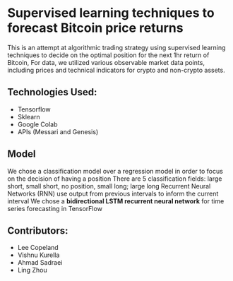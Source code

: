 # Supervised learning techniques to forecast Bitcoin price returns  

This is an attempt at algorithmic trading strategy using supervised learning techniques to decide on the optimal position for the next 1hr return of Bitcoin, For data, we utilized various observable market data points, including prices and technical indicators for crypto and non-crypto assets.

## Technologies Used:
- Tensorflow
- Sklearn
- Google Colab
- APIs (Messari and Genesis)


## Model 
We chose a classification model over a regression model in order to focus on the decision of having a position
There are 5 classification fields:  large short, small short, no position, small long; large long
Recurrent Neural Networks (RNN) use output from previous intervals to inform the current interval
We chose a **bidirectional LSTM recurrent neural network** for time series forecasting in TensorFlow

## Contributors:

- Lee Copeland
- Vishnu Kurella
- Ahmad Sadraei
- Ling Zhou

